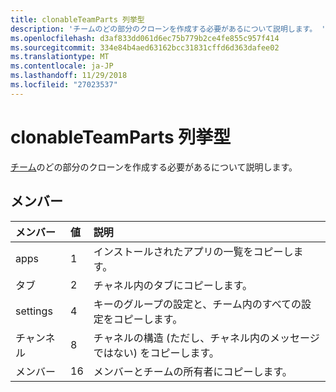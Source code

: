 ```yaml
---
title: clonableTeamParts 列挙型
description: 'チームのどの部分のクローンを作成する必要があるについて説明します。 '
ms.openlocfilehash: d3af833dd061d6ec75b779b2ce4fe855c957f414
ms.sourcegitcommit: 334e84b4aed63162bcc31831cffd6d363dafee02
ms.translationtype: MT
ms.contentlocale: ja-JP
ms.lasthandoff: 11/29/2018
ms.locfileid: "27023537"
---
```

# <a name="clonableteamparts-enum-type"></a>clonableTeamParts 列挙型



[チーム](../resources/team.md)のどの部分のクローンを作成する必要があるについて説明します。 

## <a name="members"></a>メンバー

| メンバー | 値| 説明 |
|:---------------|:--------|:----------|
|apps|1|インストールされたアプリの一覧をコピーします。|
|タブ|2|チャネル内のタブにコピーします。|
|settings|4|キーのグループの設定と、チーム内のすべての設定をコピーします。|
|チャンネル|8|チャネルの構造 (ただし、チャネル内のメッセージではない) をコピーします。|
|メンバー|16|メンバーとチームの所有者にコピーします。|
